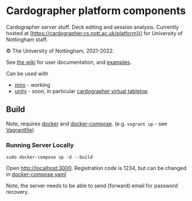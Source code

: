 # Cardographer platform components

Cardographer server stuff. Deck editing and session analysis. Currently hosted at [https://cardographer.cs.nott.ac.uk/platform]() for University of Nottingham staff.

© The University of Nottingham, 2021-2022.

See [the wiki](https://github.com/MixedRealityLab/cardographer-platform/wiki)
for user documentation, and [examples](). 

Can be used with
- [miro](docs/miro.md) - working
- [unity](docs/unity.md) - soon, in particular [cardographer virtual tabletop](https://github.com/MixedRealityLab/cardographer-tabletop)

## Build

Note, requires [docker](https://docs.docker.com/get-docker/) and [docker-compose](https://docs.docker.com/compose/install/).
(e.g. `vagrant up` - see [Vagrantfile](Vagrantfile))

### Running Server Locally

```
sudo docker-compose up -d --build
```
Open [http://localhost:3000](http://localhost:3000).
Registration code is 1234, but can be changed in [docker-compose.yaml](docker-compose.yaml)

Note, the server needs to be able to send (forward) email for password recovery.